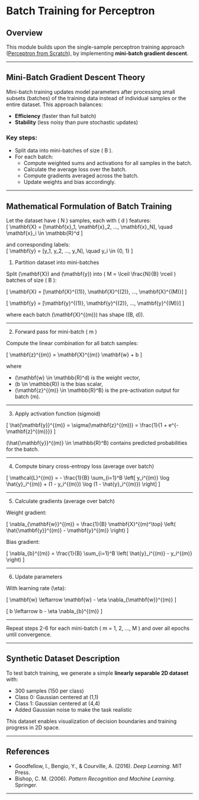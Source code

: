 # Batch Training for Perceptron

## Overview

This module builds upon the single-sample perceptron training approach ([Perceptron from Scratch](../1.perceptron/README.md)), by implementing **mini-batch gradient descent**.  

---

## Mini-Batch Gradient Descent Theory

Mini-batch training updates model parameters after processing small subsets (batches) of the training data instead of individual samples or the entire dataset. This approach balances:

- **Efficiency** (faster than full batch)  
- **Stability** (less noisy than pure stochastic updates)

### Key steps:

- Split data into mini-batches of size \( B \).  
- For each batch:  
  - Compute weighted sums and activations for all samples in the batch.  
  - Calculate the average loss over the batch.  
  - Compute gradients averaged across the batch.  
  - Update weights and bias accordingly.

---

## Mathematical Formulation of Batch Training

Let the dataset have \( N \) samples, each with \( d \) features:  
\[
\mathbf{X} = [\mathbf{x}_1, \mathbf{x}_2, ..., \mathbf{x}_N], \quad \mathbf{x}_i \in \mathbb{R}^d
\]

and corresponding labels:  
\[
\mathbf{y} = [y_1, y_2, ..., y_N], \quad y_i \in \{0, 1\}
\]

1. Partition dataset into mini-batches

Split \(\mathbf{X}\) and \(\mathbf{y}\) into \( M = \lceil \frac{N}{B} \rceil \) batches of size \( B \):

\[
\mathbf{X} = [\mathbf{X}^{(1)}, \mathbf{X}^{(2)}, ..., \mathbf{X}^{(M)}]
\]

\[
\mathbf{y} = [\mathbf{y}^{(1)}, \mathbf{y}^{(2)}, ..., \mathbf{y}^{(M)}]
\]

where each batch \(\mathbf{X}^{(m)}\) has shape \((B, d)\).

---

2. Forward pass for mini-batch \( m \)

Compute the linear combination for all batch samples:

\[
\mathbf{z}^{(m)} = \mathbf{X}^{(m)} \mathbf{w} + b
\]

where

- \(\mathbf{w} \in \mathbb{R}^d\) is the weight vector,  
- \(b \in \mathbb{R}\) is the bias scalar,  
- \(\mathbf{z}^{(m)} \in \mathbb{R}^B\) is the pre-activation output for batch \(m\).

---

3. Apply activation function (sigmoid)

\[
\hat{\mathbf{y}}^{(m)} = \sigma(\mathbf{z}^{(m)}) = \frac{1}{1 + e^{-\mathbf{z}^{(m)}}}
\]

\(\hat{\mathbf{y}}^{(m)} \in \mathbb{R}^B\) contains predicted probabilities for the batch.

---

4. Compute binary cross-entropy loss (average over batch)

\[
\mathcal{L}^{(m)} = - \frac{1}{B} \sum_{i=1}^B \left[ y_i^{(m)} \log \hat{y}_i^{(m)} + (1 - y_i^{(m)}) \log (1 - \hat{y}_i^{(m)}) \right]
\]

---

5. Calculate gradients (average over batch)

Weight gradient:

\[
\nabla_{\mathbf{w}}^{(m)} = \frac{1}{B} \mathbf{X}^{(m)^\top} \left( \hat{\mathbf{y}}^{(m)} - \mathbf{y}^{(m)} \right)
\]

Bias gradient:

\[
\nabla_{b}^{(m)} = \frac{1}{B} \sum_{i=1}^B \left( \hat{y}_i^{(m)} - y_i^{(m)} \right)
\]

---

6. Update parameters

With learning rate \(\eta\):

\[
\mathbf{w} \leftarrow \mathbf{w} - \eta \nabla_{\mathbf{w}}^{(m)}
\]

\[
b \leftarrow b - \eta \nabla_{b}^{(m)}
\]

---

Repeat steps 2-6 for each mini-batch \( m = 1, 2, ..., M \) and over all epochs until convergence.

---

## Synthetic Dataset Description

To test batch training, we generate a simple **linearly separable 2D dataset** with:

- 300 samples (150 per class)  
- Class 0: Gaussian centered at (1,1)  
- Class 1: Gaussian centered at (4,4)  
- Added Gaussian noise to make the task realistic  

This dataset enables visualization of decision boundaries and training progress in 2D space.

---

## References

- Goodfellow, I., Bengio, Y., & Courville, A. (2016). *Deep Learning*. MIT Press.  
- Bishop, C. M. (2006). *Pattern Recognition and Machine Learning*. Springer.  

---
